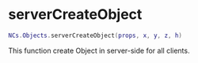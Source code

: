 # serverCreateObject

```lua
NCs.Objects.serverCreateObject(props, x, y, z, h)
```

This function create Object in server-side for all clients.